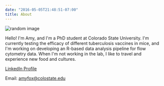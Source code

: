 ```yaml
---
date: "2016-05-05T21:48:51-07:00"
title: About
---
```


![random image](/Amy_resized2.png)

Hello! I'm Amy, and I'm a PhD student at Colorado State University. I'm currently testing the efficacy of different tuberculosis vaccines in mice, and I'm working on developing an R-based data analysis pipeline for flow cytometry data. When I'm not working in the lab, I like to travel and experience new food and cultures.


[LinkedIn Profile](https://www.linkedin.com/in/amy-fox-6017a8ba/)

Email: amyfox@colostate.edu

